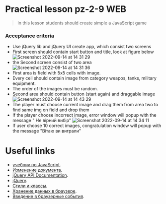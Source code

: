 # Practical lesson pz-2-9 WEB
> In this lesson students should create simple a JavaScript game

### Acceptance criteria 
* Use jQuery lib  and jQuery UI create app, which consist two screens
* First screen should contain start button and title, look at figure below
![Screenshot 2022-09-14 at 14 31 29](https://user-images.githubusercontent.com/10829855/190143420-2a8ad2ef-513c-49bd-90f4-243efc24a12a.png)
* the Second screen consist of two area
![Screenshot 2022-09-14 at 14 31 36](https://user-images.githubusercontent.com/10829855/190143486-263a887e-abf6-40e7-a329-6ca64f553d69.png)
* First area is field with 5x5 cells with image.
* Every cell should contain image from category weapos, tanks, military equipment.
* The order of the images must be random.
* Second area should contain button (start again) and draggable image
![Screenshot 2022-09-14 at 14 43 29](https://user-images.githubusercontent.com/10829855/190145003-9d2f2064-5a7a-4d8d-ab4e-cba07ec94aa2.png)
* The player must choose current image and drag them from area two to find same img on field and drop them
* If the player choose incorrect image, error window will popup with the message " Не вірний вибір"
![Screenshot 2022-09-14 at 14 34 11](https://user-images.githubusercontent.com/10829855/190143831-9e53fcb2-1552-49b8-87e9-5fa5010cf6c5.png)
* If user choose 10 correct images, congratulation window will popup with the message "Вітаю ви виграли"

# Useful links
* [учебник по JavaScript](https://learn.javascript.ru/).
* [Изменение документа](https://learn.javascript.ru/modifying-document).
* [jQuery API Documentation](https://api.jquery.com/).
* [jQuery](https://jquery.com/).
* [Стили и классы](https://learn.javascript.ru/styles-and-classes).
* [Хранение данных в браузере](https://learn.javascript.ru/data-storage).
* [Введение в браузерные события](https://learn.javascript.ru/introduction-browser-events).
